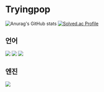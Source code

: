 # Tryingpop

<!--
[![Hits](https://hits.seeyoufarm.com/api/count/incr/badge.svg?url=https%3A%2F%2Fgithub.com%2FTryingPop&count_bg=%2379C83D&title_bg=%23555555&icon=&icon_color=%23E7E7E7&title=hits&edge_flat=false)](https://hits.seeyoufarm.com)
-->
![Anurag's GitHub stats](https://github-readme-stats.vercel.app/api?username=tryingpop&hide=contribs,prs)
[![Solved.ac Profile](http://mazassumnida.wtf/api/v2/generate_badge?boj=aw9898)](https://solved.ac/aw9898/)

## 언어
<a href="https://github.com/TryingPop/CS" target="_blank"><img src="https://img.shields.io/badge/csharp-512BD4.svg?&style=for-the-badge&logo=csharp&logoColor=white"/></a>
<a href="https://github.com/TryingPop/Cpp" target="_blank"><img src="https://img.shields.io/badge/C++-00599C.svg?&style=for-the-badge&logo=cplusplus&logoColor=white"/></a>
<a href="https://github.com/TryingPop/Python" target="_blank"><img src="https://img.shields.io/badge/python-3776AB.svg?&style=for-the-badge&logo=python&logoColor=white"/></a>


## 엔진
<a href="https://github.com/TryingPop/Unity/tree/main/0_Scripts" target="_blank"><img src="https://img.shields.io/badge/unity-000000.svg?&style=for-the-badge&logo=unity&logoColor=white"/></a>
